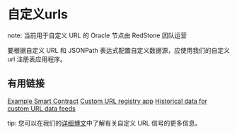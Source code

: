 

# 自定义urls

note: 当前用于自定义 URL 的 Oracle 节点由 RedStone 团队运营

要根据自定义 URL 和 JSONPath 表达式配置自定义数据源，应使用我们的自定义 url 注册表应用程序。

## 有用链接

[Example Smart Contract](https://github.com/redstone-finance/redstone-evm-connector-examples/blob/main/contracts/example-custom-urls.sol)
[Custom URL registry app](https://custom-urls-manifest-updater.redstone.finance/)
[Historical data for custom URL data feeds](https://app.redstone.finance/#/app/tokens?selected-tab=7)

tip: 您可以在我们的[详细博文](https://medium.com/@RedStone_Finance/custom-url-oracles-b621fc77b32b)中了解有关自定义 URL 信号的更多信息。
